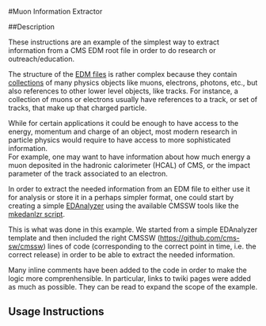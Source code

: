 #Muon Information Extractor

##Description

These instructions are an example of the simplest way to extract information 
from a CMS EDM root file in order to do research or outreach/education.  

The structure of the [EDM files](https://twiki.cern.ch/twiki/bin/view/CMSPublic/WorkBookCMSSWFramework?rev=12) is rather complex because they contain [collections](https://twiki.cern.ch/twiki/bin/view/CMSPublic/SWGuideDataFormatTable?rev=58) of many physics objects like muons, electrons, photons, etc., but also 
references to other lower level objects, like tracks.  For instance, 
a collection of muons or electrons usually have references to a track, 
or set of tracks, that make up that charged particle.  

While for certain applications it could be enough to have 
access to the energy, momentum and charge 
of an object, most modern research in particle physics 
would require to have access to more sophisticated information.  
For example, one may want to have information
about how much energy a muon deposited in the hadronic calorimeter (HCAL) of CMS, or the impact parameter of the track associated to an electron.

In order to extract the needed information from an EDM file to either 
use it for analysis or store it in a perhaps simpler format, 
one could start by creating a simple [EDAnalyzer](https://twiki.cern.ch/twiki/bin/view/CMSPublic/WorkBookWriteFrameworkModule) using the available CMSSW tools 
like the [mkedanlzr script](https://twiki.cern.ch/twiki/bin/view/CMSPublic/SWGuideSkeletonCodeGenerator?rev=15).

This is what was done in this example.  We started from a simple EDAnalyzer
template and then included the right CMSSW (https://github.com/cms-sw/cmssw) lines of code (corresponding to the
correct point in time, i.e. the correct release) in order to be able to extract the needed information.

Many inline comments have been added to the code in order 
to make the logic more comprenhensible.  In particular, links to
twiki pages were added as much as possible.  They can be read to
expand the scope of the example.

## Usage Instructions



